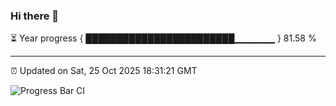 ### Hi there 👋

⏳ Year progress { ████████████████████████▁▁▁▁▁▁ } 81.58 %

---

⏰ Updated on Sat, 25 Oct 2025 18:31:21 GMT

![Progress Bar CI](https://github.com/ZhaoGui/ZhaoGui/workflows/Progress%20Bar%20CI/badge.svg)
